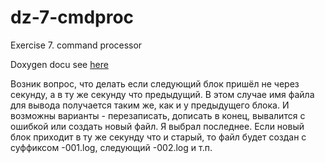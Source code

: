 # dz-7-cmdproc
Exercise 7. command processor

Doxygen docu see [here](https://sena-otus.github.io/dz-7-cmdproc/index.html)

Возник вопрос, что делать если следующий блок пришёл не через секунду, а в ту же секунду что предыдущий. В этом случае имя файла для вывода получается таким же, как и у предыдущего блока. И возможны варианты - перезаписать, дописать в конец, вывалится с ошибкой или создать новый файл. Я выбрал последнее. Если новый блок приходит в ту же секунду что и старый, то файл будет создан с суффиксом -001.log, следующий -002.log и т.п.
